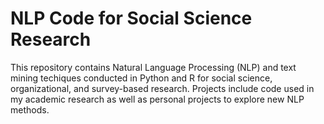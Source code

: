 # NLP Code for Social Science Research

This repository contains Natural Language Processing (NLP) and text mining techiques conducted in Python and R for social science, organizational, and survey-based research. Projects include code used in my academic research as well as personal projects to explore new NLP methods. 

